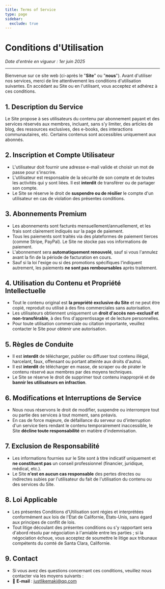 ```yaml
---
title: Terms of Service
type: page
sidebar:
  exclude: true
---
```

# Conditions d'Utilisation

*Date d'entrée en vigueur : 1er juin 2025*

---

Bienvenue sur ce site web (ci-après le "**Site**" ou "**nous**"). Avant d'utiliser nos services, merci de lire attentivement les conditions d'utilisation suivantes. En accédant au Site ou en l'utilisant, vous acceptez et adhérez à ces conditions.

## 1. Description du Service
Le Site propose à ses utilisateurs du contenu par abonnement payant et des services réservés aux membres, incluant, sans s'y limiter, des articles de blog, des ressources exclusives, des e-books, des interactions communautaires, etc. Certains contenus sont accessibles uniquement aux abonnés.

## 2. Inscription et Compte Utilisateur
- L'utilisateur doit fournir une adresse e-mail valide et choisir un mot de passe pour s'inscrire.
- L'utilisateur est responsable de la sécurité de son compte et de toutes les activités qui y sont liées. Il est **interdit** de transférer ou de partager son compte.
- Le Site se réserve le droit de **suspendre ou de résilier** le compte d'un utilisateur en cas de violation des présentes conditions.

## 3. Abonnements Premium
- Les abonnements sont facturés mensuellement/annuellement, et les frais sont clairement indiqués sur la page de paiement.
- Tous les paiements sont traités via des plateformes de paiement tierces (comme Stripe, PayPal). Le Site ne stocke pas vos informations de paiement.
- L'abonnement sera **automatiquement renouvelé**, sauf si vous l'annulez avant la fin de la période de facturation en cours.
- Sauf si la loi l'exige ou si des promotions spécifiques l'indiquent autrement, les paiements **ne sont pas remboursables** après traitement.

## 4. Utilisation du Contenu et Propriété Intellectuelle
- Tout le contenu original est **la propriété exclusive du Site** et ne peut être copié, reproduit ou utilisé à des fins commerciales sans autorisation.
- Les utilisateurs obtiennent uniquement un **droit d'accès non-exclusif et non-transférable**, à des fins d'apprentissage et de lecture personnelles.
- Pour toute utilisation commerciale ou citation importante, veuillez contacter le Site pour obtenir une autorisation.

## 5. Règles de Conduite
- Il est **interdit** de télécharger, publier ou diffuser tout contenu illégal, harcelant, faux, offensant ou portant atteinte aux droits d'autrui.
- Il est **interdit** de télécharger en masse, de scraper ou de pirater le contenu réservé aux membres par des moyens techniques.
- Le Site se réserve le droit de supprimer tout contenu inapproprié et de **bannir les utilisateurs en infraction**.

## 6. Modifications et Interruptions de Service
- Nous nous réservons le droit de modifier, suspendre ou interrompre tout ou partie des services à tout moment, sans préavis.
- En cas de force majeure, de défaillance du serveur ou d'interruption d'un service tiers rendant le contenu temporairement inaccessible, le Site **décline toute responsabilité** en matière d'indemnisation.

## 7. Exclusion de Responsabilité
- Les informations fournies sur le Site sont à titre indicatif uniquement et **ne constituent pas** un conseil professionnel (financier, juridique, médical, etc.).
- Le Site **n'est en aucun cas responsable** des pertes directes ou indirectes subies par l'utilisateur du fait de l'utilisation du contenu ou des services du Site.

## 8. Loi Applicable
- Les présentes Conditions d'Utilisation sont régies et interprétées conformément aux lois de l'État de Californie, États-Unis, sans égard aux principes de conflit de lois.
- Tout litige découlant des présentes conditions ou s'y rapportant sera d'abord résolu par négociation à l'amiable entre les parties ; si la négociation échoue, vous acceptez de soumettre le litige aux tribunaux compétents du comté de Santa Clara, Californie.

## 9. Contact
- Si vous avez des questions concernant ces conditions, veuillez nous contacter via les moyens suivants :
- 📧 **E-mail** : [justlikemaki@qq.com](mailto:justlikemaki@qq.com)
